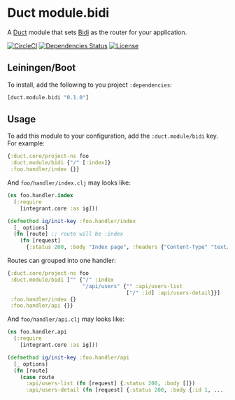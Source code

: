 Duct module.bidi
================

A [Duct](https://github.com/duct-framework/duct) module that sets [Bidi]() as the router for your application.

[![CircleCI](https://circleci.com/gh/druids/duct.module.bidi.svg?style=svg)](https://circleci.com/gh/druids/duct.module.bidi)
[![Dependencies Status](https://jarkeeper.com/druids/duct.module.bidi/status.png)](https://jarkeeper.com/druids/duct.module.bidi)
[![License](https://img.shields.io/badge/MIT-Clause-blue.svg)](https://opensource.org/licenses/MIT)


Leiningen/Boot
--------------

To install, add the following to you project `:dependencies`:

```clojure
[duct.module.bidi "0.1.0"]
```


Usage
-----

To add this module to your configuration, add the `:duct.module/bidi` key. For example:

```clojure
{:duct.core/project-ns foo
 :duct.module/bidi {"/" [:index]}
 :foo.handler/index {}}
```

And `foo/handler/index.clj` may looks like:

```clojure
(ns foo.handler.index
  (:require
    [integrant.core :as ig]))

(defmethod ig/init-key :foo.handler/index
  [_ options]
  (fn [route] ;; route will be :index
    (fn [request]
      {:status 200, :body "Index page", :headers {"Content-Type" "text/html"}})))
```

Routes can grouped into one handler:

```clojure
{:duct.core/project-ns foo
 :duct.module/bidi ["" {"/" :index
                        "/api/users" {"" :api/users-list
                                      ["/" :id] :api/users-detail}}]
 :foo.handler/index {}
 :foo.handler/api {}}
```

And `foo/handler/api.clj` may looks like:

```clojure
(ns foo.handler.api
  (:require
    [integrant.core :as ig]))

(defmethod ig/init-key :foo.handler/api
  [_ options]
  (fn [route]
    (case route
      :api/users-list (fn [request] {:status 200, :body []})
      :api/users-detail (fn [request] {:status 200, :body {:id 1, ...
```
